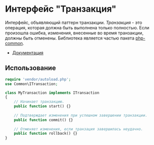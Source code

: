 # Интерфейс "Транзакция"

Интерфейс, объявляющий паттерн транзакции. *Транзакция* - это операция, которая должна быть выполнена только полностью. Если произошла ошибка, изменения, внесенные во время транзакции, должны быть отменены. Библиотека является частью пакета [php-common](https://github.com/gleb-mihalkov/php-common).

* [Документация](https://gleb-mihalkov.github.io/php-common-transaction/)

## Использование

```php
require 'vendor/autoload.php';
use Common\ITransaction;

class MyTransaction implements ITransaction
{
    // Начинает транзакцию.
    public function start() {}
    
    // Подтверждает изменения при успешном завершении транзакции.
    public function commit() {}
    
    // Отменяет изменения, если транзация завершилась неудачно.
    public function rollback() {}
}
```